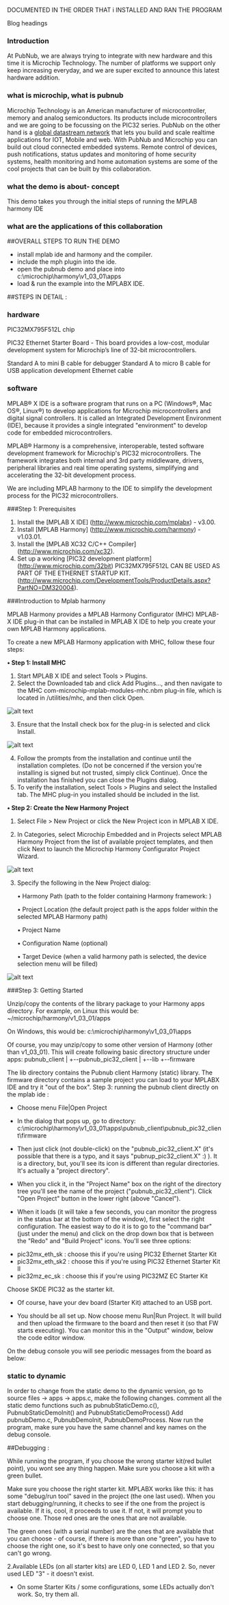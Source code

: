 DOCUMENTED IN THE ORDER THAT i INSTALLED AND RAN THE PROGRAM

Blog headings

### Introduction

At PubNub, we are always trying to integrate with new hardware and this time it is Microchip Technology. The number of platforms we support only keep increasing everyday, and we are super excited to announce this latest hardware addition.   


### what is microchip, what is pubnub

Microchip Technology is an American manufacturer of microcontroller, memory and analog semiconductors. Its products include microcontrollers and we are going to be focussing on the PIC32 series. PubNub on the other hand is a [global datastream network](http://www.pubnub.com) that lets you build and scale realtime applications for IOT, Mobile and web. With PubNub and Microchip you can build out cloud connected embedded systems. Remote control of devices, push notifications, status updates and monitoring of home security systems, health monitoring and home automation systems are some of the cool projects that can be built by this collaboration.

### what the demo is about- concept

This demo takes you through the initial steps of running the MPLAB harmony IDE
### what are the applications of this collaboration

##OVERALL STEPS TO RUN THE DEMO

* install mplab ide and harmony and the compiler.
* include the mph plugin into the ide.
* open the pubnub demo and place into c:\microchip\harmony\v1_03_01\apps
* load & run the example into the MPLABX IDE.

##STEPS IN DETAIL : 

### hardware
PIC32MX795F512L chip 

PIC32 Ethernet Starter Board - This board provides a low-cost, modular development system for Microchip’s line of 32-bit microcontrollers.

Standard A to mini B cable for debugger
Standard A to micro B cable for USB application development
Ethernet cable
### software 


MPLAB® X IDE is a software program that runs on a PC (Windows®, Mac OS®, Linux®) to develop applications for Microchip microcontrollers and digital signal controllers. It is called an Integrated Development Environment (IDE), because it provides a single integrated "environment" to develop code for embedded microcontrollers. 

MPLAB® Harmony is a comprehensive, interoperable, tested software development framework for Microchip's PIC32 microcontrollers. The framework integrates both internal and 3rd party middleware, drivers, peripheral libraries and real time operating systems, simplifying and accelerating the 32-bit development process.

We are including MPLAB harmony to the IDE to simplify the development process for the PIC32 microcontrollers.


###Step 1: Prerequisites

1. Install the [MPLAB X IDE] (http://www.microchip.com/mplabx) - v3.00.
2. Install [MPLAB Harmony] (http://www.microchip.com/harmony) - v1.03.01.
3. Install the [MPLAB XC32 C/C++ Compiler] (http://www.microchip.com/xc32).
4. Set up a working [PIC32 development platform] (http://www.microchip.com/32bit) PIC32MX795F512L CAN BE USED AS PART OF THE ETHERNET STARTUP KIT. (http://www.microchip.com/DevelopmentTools/ProductDetails.aspx?PartNO=DM320004).
 



###Introduction to Mplab harmony


MPLAB Harmony provides a MPLAB Harmony Configurator (MHC) MPLAB-X IDE plug-in that can be installed in MPLAB X IDE to help you create your own MPLAB Harmony applications.

To create a new MPLAB Harmony application with MHC, follow these four steps:

**• Step 1: Install MHC**

1. Start MPLAB X IDE and select Tools > Plugins.
2. Select the Downloaded tab and click Add Plugins..., and then navigate to the MHC com-microchip-mplab-modules-mhc.nbm plug-in file, which is located in <install-dir>/utilities/mhc, and then click Open.

![alt text](/images/step12.png)


3. Ensure that the Install check box for the plug-in is selected and click Install.

![alt text](/images/step1.3.png)


4. Follow the prompts from the installation and continue until the installation completes. (Do not be concerned if the version you're installing is signed but not trusted, simply click Continue). Once the installation has finished you can close the Plugins dialog.
5. To verify the installation, select Tools > Plugins and select the Installed tab. The MHC plug-in you installed should be included in the list.

**• Step 2: Create the New Harmony Project**


1. Select File > New Project or click the New Project icon in MPLAB X IDE.

2. In Categories, select Microchip Embedded and in Projects select MPLAB Harmony Project from the list of available project templates, and then click Next to launch the Microchip Harmony Configurator Project Wizard.

![alt text](/images/step2.2.png)


3. Specify the following in the New Project dialog:

	• Harmony Path (path to the folder containing Harmony framework: <install-dir>)

	• Project Location (the default project path is the apps folder within the selected MPLAB 	Harmony path)

	• Project Name

	• Configuration Name (optional)

	• Target Device (when a valid harmony path is selected, the device selection menu will be 	filled)
	
![alt text](/images/step2.3.png)




###Step 3: Getting Started 

Unzip/copy the contents of the library package to your Harmony apps directory. For example, on Linux this would be:
~/microchip/harmony/v1_03_01/apps


On Windows, this would be:
c:\microchip\harmony\v1_03_01\apps


Of course, you may unzip/copy to some other version of Harmony (other than v1_03_01).
This will create following basic directory structure under apps:
pubnub_client
    |
    +--pubnub_pic32_client
        |
        +--lib
        +--firmware


The lib directory contains the Pubnub client Harmony (static) library. The firmware directory contains a sample project you can load to your MPLABX IDE and try it "out of the box".
Step 3: running the pubnub client directly on the mplab ide  : 
- Choose menu File|Open Project

- In the dialog that pops up, go to directory: c:\microchip\harmony\v1_03_01\apps\pubnub_client\pubnub_pic32_client\firmware

- Then just click (not double-click) on the "pubnub_pic32_client.X" (it's possible that there is a typo, and it says "pubnup_pic32_client.X" :) ). It is a directory, but, you'll see its icon is different than regular directories. It's actually a "project directory".

- When you click it, in the "Project Name" box on the right of the directory tree you'll see the name of the project ("pubnub_pic32_client"). Click "Open Project" button in the lower right (above "Cancel").

- When it loads (it will take a few seconds, you can monitor the progress in the status bar at the bottom of the window), first select the right configuration. The easiest way to do it is to go to the "command bar" (just under the menu) and click on the drop down box that is between the "Redo" and "Build Project" icons. You'll see three options:

* pic32mx_eth_sk : choose this if you're using PIC32 Ethernet Starter Kit
* pic32mx_eth_sk2 : choose this if you're using PIC32 Ethernet Starter Kit II
* pic32mz_ec_sk : choose this if you're using PIC32MZ EC Starter Kit



Choose SKDE PIC32 as the starter kit.
- Of course, have your dev board (Starter Kit) attached to an USB port.

- You should be all set up. Now choose menu Run|Run Project. It will build and then upload the firmware to the board and then reset it (so that FW starts executing). You can monitor this in the "Output" window, below the code editor window.

On the debug console you will see periodic messages from the board as below: 

### static to dynamic
In order to change from the static demo to the dynamic version, go to source files -> apps -> apps.c, make the following changes.
comment all the static demo functions such as pubnubStaticDemo.c(), PubnubStaticDemoInit() and PubnubStaticDemoProcess()
Add pubnubDemo.c, PubnubDemoInit, PubnubDemoProcess.
Now run the program, make sure you have the same channel and key names on the debug console. 


##Debugging : 

While running the program, if you choose the wrong starter kit(red bullet point), you wont see any thing happen. Make sure you choose a kit with a green bullet. 



Make sure you choose the right starter kit. 
MPLABX works like this: it has some "debug/run tool" saved in the project (the one last used). When you start debugging/running, it checks to see if the one from the project is available. If it is, cool, it proceeds to use it. If not, it will prompt you to choose one. Those red ones are the ones that are not available. 

The green ones (with a serial number) are the ones that are available that you can choose - of course, if there is more than one "green", you have to choose the right one, so it's best to have only one connected, so that you can't go wrong.

2.Available LEDs (on all starter kits) are LED 0, LED 1 and LED 2. So, never used LED "3" - it doesn't exist.
- On some Starter Kits / some configurations, some LEDs actually don't work. So, try them all.












